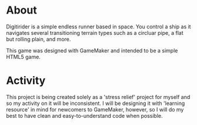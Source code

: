 # About

Digitirider is a simple endless runner based in space. You control a ship as it navigates several transitioning terrain types such as a circluar pipe, a flat but rolling plain, and more.

This game was designed with GameMaker and intended to be a simple HTML5 game.

# Activity

This project is being created solely as a 'stress relief' project for myself and so my activity on it will be inconsistent. I will be designing it with 'learning resource' in mind for newcomers to GameMaker, however, so I will do my best to have clean and easy-to-understand code when possible.
